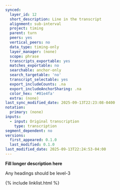 ```yaml
---
synced:
  layer_id: 12
  short_description: Line in the transcript
  alignment: sub-interval
  project: timing
  parent: turn
  peers: yes
  vertical_peers: no
  data_type: timing-only
  layer_manager: (none)
  scope: phrase
  transcripts_exportable: yes
  matches_exportable: no
  searchable: anchor-only
  search_targetable: 'no'
  transcript_selectable: yes
  export_includeCounts: .na
  export_includeAnchorSharing: .na
  color_hex: '#01e4fa'
  extra: (none)
last_sync_modified_date: 2025-09-13T22:23:08-0400
notation:
  primary: (none)
inputs:
  - input: Original transcription
    type: transcription
segment_dependent: no
versions:
  first_appeared: 0.1.0
  last_modified: 0.1.0
last_modified_date: 2025-09-13T22:24:53-04:00
---
```


**Fill longer description here**

Any headings should be level-3


{% include linklist.html %}
